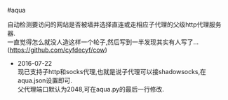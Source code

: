 #aqua  
  
自动检测要访问的网站是否被墙并选择直连或走相应子代理的父级http代理服务器.  
一直觉得怎么就没人造这样一个轮子,然后写到一半发现其实有人写了...(https://github.com/cyfdecyf/cow)  
  
* 2016-07-22  
现已支持子http和socks代理,也就是说子代理可以接shadowsocks,在aqua.json设置即可.  
父代理端口默认为2048,可在aqua.py的最后一行修改.